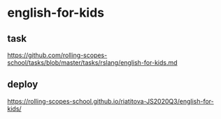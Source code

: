 # english-for-kids
## task
https://github.com/rolling-scopes-school/tasks/blob/master/tasks/rslang/english-for-kids.md
## deploy
https://rolling-scopes-school.github.io/riatitova-JS2020Q3/english-for-kids/